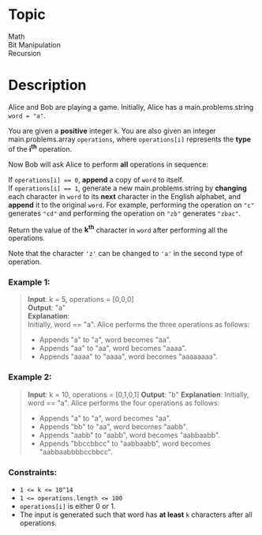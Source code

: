 # Topic
Math  
Bit Manipulation  
Recursion
# Description
Alice and Bob are playing a game. Initially, Alice has a main.problems.string` word = "a"`.  

You are given a **positive** integer `k`. You are also given an integer main.problems.array `operations`, where `operations[i]` represents the **type** of the **i<sup>th</sup>** operation.  

Now Bob will ask Alice to perform **all** operations in sequence:  

If `operations[i] == 0`, **append** a copy of `word` to itself.  
If `operations[i] == 1`, generate a new main.problems.string by **changing** each character in `word` to its **next** character in the English alphabet, and **append** it to the original `word`. For example, performing the operation on `"c"` generates `"cd"` and performing the operation on `"zb"` generates `"zbac"`.  

Return the value of the **k<sup>th</sup>** character in `word` after performing all the operations.  

Note that the character `'z'` can be changed to `'a'` in the second type of operation.  
### **Example 1:**

>**Input**: k = 5, operations = [0,0,0]  
**Output**: "a"  
**Explanation**:  
Initially, word == "a". Alice performs the three operations as follows:
>* Appends "a" to "a", word becomes "aa".
>* Appends "aa" to "aa", word becomes "aaaa".
>* Appends "aaaa" to "aaaa", word becomes "aaaaaaaa".

### Example 2:

>**Input**: k = 10, operations = [0,1,0,1]
**Output**: "b"
**Explanation**:
Initially, word == "a". Alice performs the four operations as follows:
>* Appends "a" to "a", word becomes "aa".
>* Appends "bb" to "aa", word becomes "aabb".
>* Appends "aabb" to "aabb", word becomes "aabbaabb".
>* Appends "bbccbbcc" to "aabbaabb", word becomes "aabbaabbbbccbbcc".

### Constraints:

* `1 <= k <= 10^14`
* `1 <= operations.length <= 100`
* `operations[i]` is either 0 or 1.
* The input is generated such that word has **at least** `k` characters after all operations.